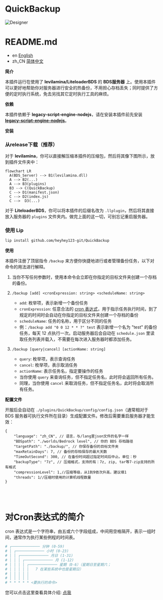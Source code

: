 # QuickBackup


![Designer](https://github.com/heyhey123-git/QuickBackup/assets/156066831/87242648-35a6-4f0e-9cdd-41150c8fc6e8)

# README.md
- en [English](readme/README.en.md)
- zh_CN [简体中文](README.md)




**简介**

本插件运行在使用了 **levilamina/LiteloaderBDS** 的 **BDS服务器** 上。使用本插件可以更好地帮助你对服务器进行安全的热备份，不用担心存档丢失；同时提供了方便的定时执行系统，免去另找其它定时执行工具的麻烦。

**依赖**

本插件依赖于 **legacy-script-engine-nodejs**，请在安装本插件前先安装 [**legacy-script-engine-nodejs**](https://github.com/LiteLDev/LegacyScriptEngine)。

**安装**
### 从release下载（推荐）
对于 **levilamina**，你可以直接解压缩本插件的压缩包，然后将其像下图所示，放到插件文件夹中：

```mermaid
flowchart LR
  A(BDS_Server) --> B1(levilamina.dll)
  A --> B2(...)
  A --> B3(plugins)
  B3 --> C(QuickBackup)
  C --> D1(manifest.json)
  C --> D2(index.js)
  C -->  D3(...)
```

对于 **LiteloaderBDS**，你可以将本插件的后缀名改为 `.llplugin`，然后将其直接放入服务器的 `plugins` 文件夹内。做完上面的这一切，可别忘记重启服务器。

### 使用 Lip

```bash
lip install github.com/heyhey123-git/QuickBackup
```

**使用**

本插件注册了顶层指令 `/backup` 来方便你快捷地进行或者管理备份任务，以下对命令的用法进行解释。

1. 当你不写任何参数时，使用本命令会立即在你指定的目标文件夹创建一个存档的备份。

2. `/backup [add] <cronExpression: string> <scheduleName: string>`
   - `add`: 枚举项，表示新增一个备份任务
   - `cronExpression`: 任意合法的 [cron 表达式](#cron)，用于指示任务执行时间，到了规定的时间时会自动在你指定的目标文件夹创建一个存档的备份
   - `scheduleName`: 任务的名称，用于区分不同的任务
   - 例：`/backup add "0 0 12 * * ?" test` 表示新增一个名为 "test" 的备份任务，每天 12 点执行一次。启动服务器后会自动在 `schedule.json` 里读取任务列表并载入，不需要在每次进入服务器时都添加任务。

3. `/backup [query|cancel] [actionName: string]`
   - `query`: 枚举项，表示查询任务
   - `cancel`: 枚举项，表示取消任务
   - `actionName`: 表示任务名，指定要操作的任务
   - 当你使用 `query` 来查询任务，但不指定任务名，此时将会返回所有任务。
   - 同理，当你使用 `cancel` 来取消任务，但不指定任务名，此时将会取消所有任务。

**配置文件**

开服后会自动在 `./plugins/QuickBackup/config/config.json`（通常相对于 BDS 服务器可执行文件所在目录）生成配置文件。修改后需要重启服务器才能生效：

```jsonc
{
    "language": "zh_CN", // 语言，与/lang里json文件的名字一样
    "BDSpath": "./worlds/Bedrock level", // 你的 BDS 存档路径
    "targetPath": "./backup/", // 你保存备份的目标文件夹
    "maxRetainDays": 7, // 备份的存档保存的最大天数
    "TimeOutSecond": 300, // 在备份时间超过指定时间后中止。单位：秒
    "backupType": "7z", // 压缩格式，支持的有：7z, zip, tar等7-zip支持的所有格式 
    "compressionLevel": 1,//压缩等级，从1到9依次升高，建议填1
    "threads": 1//压缩时使用的计算机线程数量
}
```
<br/><br/>
<span id="cron"><h1>对Cron表达式的简介</h1></span>
cron 表达式是一个字符串，由五或六个字段组成，中间用空格隔开，表示一组时间，通常作为执行某些例程的时间表。
```bash
# ┌───────────── 分钟 (0-59)
# │ ┌───────────── 小时 (0-23)
# │ │ ┌───────────── 月日 (1-31)
# │ │ │ ┌───────────── 月 (1-12)
# │ │ │ │ ┌───────────── 星期（0-6）（星期日至星期六；
# │ │ │ │ │   7 在某些系统中也是星期日）
# │ │ │ │ │
# │ │ │ │ │
# * * * * * <要执行的命令>
```
您可以点击这里查看具体介绍: [点我](https://cron.qqe2.com/)
